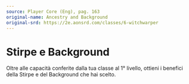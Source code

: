 ```yaml
---
source: Player Core (Eng), pag. 163
original-name: Ancestry and Background
original-srd: https://2e.aonsrd.com/classes/6-witchwarper
---
```


# Stirpe e Background

Oltre alle capacità conferite dalla tua classe al 1° livello, ottieni i benefici
della Stirpe e del Background che hai scelto.
